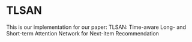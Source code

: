 # TLSAN
This is our implementation for our paper: TLSAN: Time-aware Long- and Short-term Attention Network for Next-item Recommendation
